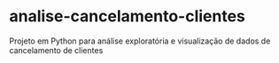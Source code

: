 # analise-cancelamento-clientes
Projeto em Python para análise exploratória e visualização de dados de cancelamento de clientes
